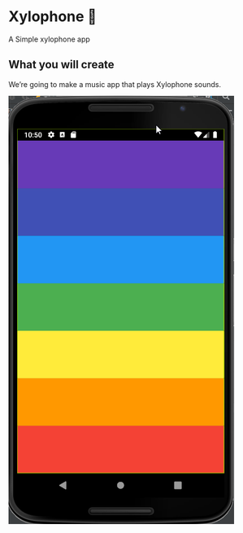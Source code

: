 
# Xylophone 🎹

A Simple xylophone app


## What you will create

We’re going to make a music app that plays Xylophone sounds. 

![Finished App](Xylophone.png)

